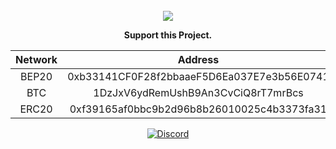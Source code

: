 <br/>
<div align="center">
    <img src="https://raw.githubusercontent.com/Felipefury/8-Ball-Pool-Hack-Guide-Line/master/src/img/icon.png">
  </a>

  <p align="center"><b>Support this Project.</b></p>
  
  | Network  |  Address  |
  | :---: | :---: |
  |  BEP20 |  0xb33141CF0F28f2bbaaeF5D6Ea037E7e3b56E0741 |
  |  BTC |  1DzJxV6ydRemUshB9An3CvCiQ8rT7mrBcs |
  |  ERC20 |  0xf39165af0bbc9b2d96b8b26010025c4b3373fa31  |
</div>

<p align="center">
    <a href="https://discord.gg/CxG3f7S">
        <img src="https://img.shields.io/discord/675323046680330261.svg?label=Discord&logo=discord" alt="Discord"/>
    </a>
</p>

